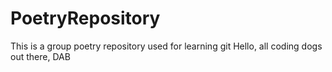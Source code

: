 # PoetryRepository
This is a group poetry repository used for learning git
Hello, all coding dogs out there, DAB
